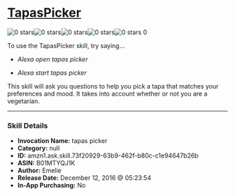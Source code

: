 # [TapasPicker](http://alexa.amazon.com/#skills/amzn1.ask.skill.73f20929-63b9-462f-b80c-c1e94647b26b)
![0 stars](../../images/ic_star_border_black_18dp_1x.png)![0 stars](../../images/ic_star_border_black_18dp_1x.png)![0 stars](../../images/ic_star_border_black_18dp_1x.png)![0 stars](../../images/ic_star_border_black_18dp_1x.png)![0 stars](../../images/ic_star_border_black_18dp_1x.png) 0

To use the TapasPicker skill, try saying...

* *Alexa open tapas picker*

* *Alexa start tapas picker*

This skill will ask you questions to help you pick a tapa that matches your preferences and mood. It takes into account whether or not you are a vegetarian.

***

### Skill Details

* **Invocation Name:** tapas picker
* **Category:** null
* **ID:** amzn1.ask.skill.73f20929-63b9-462f-b80c-c1e94647b26b
* **ASIN:** B01MTYQJ1K
* **Author:** Emelie
* **Release Date:** December 12, 2016 @ 05:23:54
* **In-App Purchasing:** No
